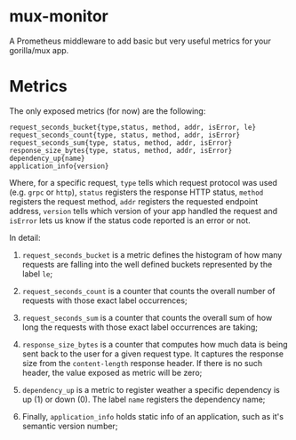 # mux-monitor

A Prometheus middleware to add basic but very useful metrics for your gorilla/mux app.

# Metrics

The only exposed metrics (for now) are the following:

```
request_seconds_bucket{type,status, method, addr, isError, le}
request_seconds_count{type, status, method, addr, isError}
request_seconds_sum{type, status, method, addr, isError}
response_size_bytes{type, status, method, addr, isError}
dependency_up{name}
application_info{version}
```

Where, for a specific request, `type` tells which request protocol was used (e.g. `grpc` or `http`), `status` registers the response HTTP status, `method` registers the request method, `addr` registers the requested endpoint address, `version` tells which version of your app handled the request and `isError` lets us know if the status code reported is an error or not.

In detail:

1. `request_seconds_bucket` is a metric defines the histogram of how many requests are falling into the well defined buckets represented by the label `le`;

2. `request_seconds_count` is a counter that counts the overall number of requests with those exact label occurrences;

3. `request_seconds_sum` is a counter that counts the overall sum of how long the requests with those exact label occurrences are taking;

4. `response_size_bytes` is a counter that computes how much data is being sent back to the user for a given request type. It captures the response size from the `content-length` response header. If there is no such header, the value exposed as metric will be zero;

5. `dependency_up` is a metric to register weather a specific dependency is up (1) or down (0). The label `name` registers the dependency name;

6. Finally, `application_info` holds static info of an application, such as it's semantic version number;